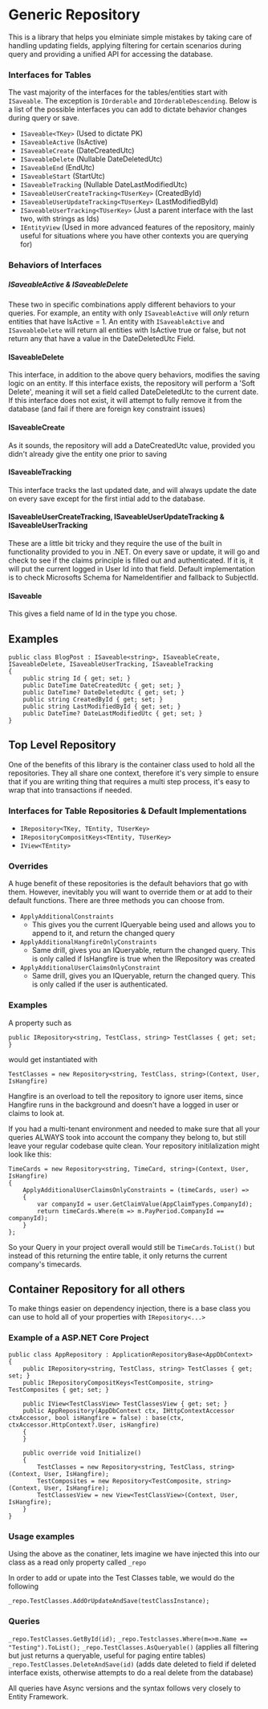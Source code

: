 # Generic Repository

This is a library that helps you elminiate simple mistakes by taking care of handling updating fields, applying filtering for certain scenarios during query and providing a unified API for accessing the database.

### Interfaces for Tables

The vast majority of the interfaces for the tables/entities start with `ISaveable`.  The exception is `IOrderable` and `IOrderableDescending`.  Below is a list of the possible interfaces you can add to dictate behavior changes during query or save.

* `ISaveable<TKey>` (Used to dictate PK)
* `ISaveableActive` (IsActive)
* `ISaveableCreate` (DateCreatedUtc)
* `ISaveableDelete` (Nullable DateDeletedUtc)
* `ISaveableEnd` (EndUtc)
* `ISaveableStart` (StartUtc)
* `ISaveableTracking` (Nullable DateLastModifiedUtc)
* `ISaveableUserCreateTracking<TUserKey>` (CreatedById)
* `ISaveableUserUpdateTracking<TUserKey>` (LastModifiedById)
* `ISaveableUserTracking<TUserKey>` (Just a parent interface with the last two, with strings as Ids)
* `IEntityView` (Used in more advanced features of the repository, mainly useful for situations where you have other contexts you are querying for)


### Behaviors of Interfaces

##### ISaveableActive & ISaveableDelete

These two in specific combinations apply different behaviors to your queries.  For example, an entity with only `ISaveableActive` will *only* return entities that have IsActive = 1.  An entity with `ISaveableActive` and `ISaveableDelete` will return all entities with IsActive true or false, but not return any that have a value in the DateDeletedUtc Field.

#### ISaveableDelete

This interface, in addition to the above query behaviors, modifies the saving logic on an entity.  If this interface exists, the repository will perform a 'Soft Delete', meaning it will set a field called DateDeletedUtc to the current date.  If this interface does not exist, it will attempt to fully remove it from the database (and fail if there are foreign key constraint issues)

#### ISaveableCreate

As it sounds, the repository will add a DateCreatedUtc value, provided you didn't already give the entity one prior to saving

#### ISaveableTracking

This interface tracks the last updated date, and will always update the date on every save except for the first intial add to the database.

#### ISaveableUserCreateTracking<TUserKey>, ISaveableUserUpdateTracking<TUserKey> & ISaveableUserTracking<TUserKey>

These are a little bit tricky and they require the use of the built in functionality provided to you in .NET.  On every save or update, it will go and check to see if the claims principle is filled out and authenticated.  If it is, it will put the current logged in User Id into that field.  Default implementation is to check Microsofts Schema for NameIdentifier and fallback to SubjectId.

#### ISaveable<TKey>

This gives a field name of Id in the type you chose.


## Examples

    public class BlogPost : ISaveable<string>, ISaveableCreate, ISaveableDelete, ISaveableUserTracking, ISaveableTracking 
    {
        public string Id { get; set; }
        public DateTime DateCreatedUtc { get; set; }
        public DateTime? DateDeletedUtc { get; set; }
        public string CreatedById { get; set; }
        public string LastModifiedById { get; set; }
        public DateTime? DateLastModifiedUtc { get; set; }
    }

## Top Level Repository

One of the benefits of this library is the container class used to hold all the repositories.  They all share one context, therefore it's very simple to ensure that if you are writing thing that requires a multi step process, it's easy to wrap that into transactions if needed.

### Interfaces for Table Repositories & Default Implementations

* `IRepository<TKey, TEntity, TUserKey>`
* `IRepositoryCompositKeys<TEntity, TUserKey>`
* `IView<TEntity>`

### Overrides

A huge benefit of these repositories is the default behaviors that go with them.  However, inevitably you will want to override them or at add to their default functions.  There are three methods you can choose from.

* `ApplyAdditionalConstraints`
    * This gives you the current IQueryable being used and allows you to append to it, and return the changed query
* `ApplyAdditionalHangfireOnlyConstraints`
    * Same drill, gives you an IQueryable, return the changed query.  This is only called if IsHangfire is true when the IRepository was created
* `ApplyAdditionalUserClaimsOnlyConstraint`
    * Same drill, gives you an IQueryable, return the changed query.  This is only called if the user is authenticated. 

### Examples

A property such as 

`public IRepository<string, TestClass, string> TestClasses { get; set; }`  

would get instantiated with 

`TestClasses = new Repository<string, TestClass, string>(Context, User, IsHangfire)`

Hangfire is an overload to tell the repository to ignore user items, since Hangfire runs in the background and doesn't have a logged in user or claims to look at.

If you had a multi-tenant environment and needed to make sure that all your queries ALWAYS took into account the company they belong to, but still leave your regular codebase quite clean.  Your repository initilalization might look like this:

    TimeCards = new Repository<string, TimeCard, string>(Context, User, IsHangfire)
    {
        ApplyAdditionalUserClaimsOnlyConstraints = (timeCards, user) =>
        {
            var companyId = user.GetClaimValue(AppClaimTypes.CompanyId);
            return timeCards.Where(m => m.PayPeriod.CompanyId == companyId);
        }
    };
     
So your Query in your project overall would still be `TimeCards.ToList()` but instead of this returning the entire table, it only returns the current company's timecards.

## Container Repository for all others

To make things easier on dependency injection, there is a base class you can use to hold all of your properties with `IRepository<...>`

### Example of a ASP.NET Core Project

    public class AppRepository : ApplicationRepositoryBase<AppDbContext>
    {
        public IRepository<string, TestClass, string> TestClasses { get; set; }
        public IRepositoryCompositKeys<TestComposite, string> TestComposites { get; set; }

        public IView<TestClassView> TestClassesView { get; set; }
        public AppRepository(AppDbContext ctx, IHttpContextAccessor ctxAccessor, bool isHangfire = false) : base(ctx, ctxAccessor.HttpContext?.User, isHangfire)
        {
        }

        public override void Initialize()
        {
            TestClasses = new Repository<string, TestClass, string>(Context, User, IsHangfire);
            TestComposites = new Repository<TestComposite, string>(Context, User, IsHangfire);
            TestClassesView = new View<TestClassView>(Context, User, IsHangfire);
        }
    }

### Usage examples

Using the above as the conatiner, lets imagine we have injected this into our class as a read only property called `_repo`

In order to add or upate into the Test Classes table, we would do the following

`_repo.TestClasses.AddOrUpdateAndSave(testClassInstance);`

### Queries

`_repo.TestClasses.GetById(id);`
`_repo.Testclasses.Where(m=>m.Name == "Testing").ToList();`
`_repo.TestClasses.AsQueryable()` (applies all filtering but just returns a queryable, useful for paging entire tables)
`_repo.TestClasses.DeleteAndSave(id)` (adds date deleted to field if deleted interface exists, otherwise attempts to do a real delete from the database)

All queries have Async versions and the syntax follows very closely to Entity Framework.

